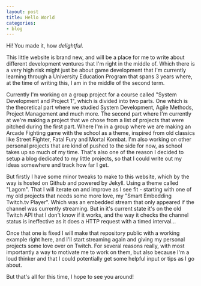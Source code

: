 ```yaml
---
layout: post
title: Hello World
categories:
- blog
---
```


Hi! You made it, how *delightful*.

This little website is brand new, and will be a place for me to write about different development ventures that I'm right in the middle of. Which there is a very high risk might just be about game development that I'm currently learning through a University Education Program that spans 3 years where, at the time of writing this, I am in the middle of the second term.

Currently I'm working on a group project for a course called "System Development and Project 1", which is divided into two parts. One which is the theoretical part where we studied System Development, Agile Methods, Project Management and much more. The second part where I'm currently at we're making a project that we chose from a list of projects that were pitched during the first part. Where I'm in a group where we are making an Arcade Fighting game with the school as a theme, inspired from old classics like Street Fighter, Fatal Fury and Mortal Kombat.
I'm also working on other personal projects that are kind of pushed to the side for now, as school takes up so much of my time. That's also one of the reason I decided to setup a blog dedicated to my little projects, so that I could write out my ideas somewhere and track how far I get.

But firstly I have some minor tweaks to make to this website, which by the way is hosted on Github and powered by Jekyll. Using a theme called "Lagom". That I will iterate on and improve as I see fit - starting with one of my old projects that needs some more love, my "Smart Embedding Twitch.tv Player". Which was an embedded stream that only appeared if the channel was currently streaming. But in it's current state it's on the old Twitch API that I don't know if it works, and the way it checks the channel status is ineffective as it does a HTTP request with a timed interval...

Once that one is fixed I will make that repository public with a working example right here, and I'll start streaming again and giving my personal projects some love over on Twitch. For several reasons really, with most importantly a way to motivate me to work on them, but also because I'm a loud thinker and that I could potentially get some helpful input or tips as I go about.

But that's all for this time, I hope to see you around!
